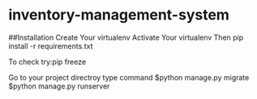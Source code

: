 # inventory-management-system
##Installation
Create Your virtualenv
Activate Your virtualenv
Then
pip install -r requirements.txt

To check try:pip freeze

Go to your project directroy type command
$python manage.py migrate
$python manage.py runserver
